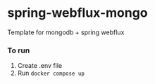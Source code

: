 # spring-webflux-mongo
Template for mongodb + spring webflux

### To run

1. Create .env file
2. Run `docker compose up`
